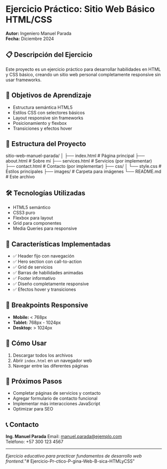 # Ejercicio Práctico: Sitio Web Básico HTML/CSS
**Autor:** Ingeniero Manuel Parada  
**Fecha:** Diciembre 2024

## 📋 Descripción del Ejercicio
Este proyecto es un ejercicio práctico para desarrollar habilidades en HTML y CSS básico, creando un sitio web personal completamente responsive sin usar frameworks.

## 🎯 Objetivos de Aprendizaje
- Estructura semántica HTML5
- Estilos CSS con selectores básicos
- Layout responsive sin frameworks
- Posicionamiento y flexbox
- Transiciones y efectos hover

## 📁 Estructura del Proyecto
sitio-web-manuel-parada/
│
├── index.html  # Página principal
├── about.html # Sobre mí
├── services.html # Servicios (por implementar)
├── contact.html # Contacto (por implementar)
├── css/
│   └── style.css # Estilos principales
├── images/ # Carpeta para imágenes
└── README.md # Este archivo

## 🛠️ Tecnologías Utilizadas
- HTML5 semántico
- CSS3 puro
- Flexbox para layout
- Grid para componentes
- Media Queries para responsive

## 🎨 Características Implementadas
- ✅ Header fijo con navegación
- ✅ Hero section con call-to-action
- ✅ Grid de servicios
- ✅ Barras de habilidades animadas
- ✅ Footer informativo
- ✅ Diseño completamente responsive
- ✅ Efectos hover y transiciones

## 📱 Breakpoints Responsive
- **Mobile:** < 768px
- **Tablet:** 768px - 1024px  
- **Desktop:** > 1024px

## 🚀 Cómo Usar
1. Descargar todos los archivos
2. Abrir `index.html` en un navegador web
3. Navegar entre las diferentes páginas

## 📝 Próximos Pasos
- Completar páginas de servicios y contacto
- Agregar formulario de contacto funcional
- Implementar más interacciones JavaScript
- Optimizar para SEO

## 📞 Contacto
**Ing. Manuel Parada** Email: manuel.parada@ejemplo.com  
Teléfono: +57 300 123 4567

---

*Ejercicio educativo para practicar fundamentos de desarrollo web frontend.*"# Ejercicio-Pr-ctico-P-gina-Web-B-sica-HTMLyCSS" 
